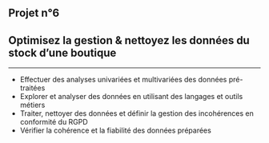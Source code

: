 Projet n°6
----------

<h2>Optimisez la gestion & nettoyez les données du stock d’une boutique</h2>

---------------------

- Effectuer des analyses univariées et multivariées des données pré-traitées
- Explorer et analyser des données en utilisant des langages et outils métiers
- Traiter, nettoyer des données et définir la gestion des incohérences en conformité du RGPD
- Vérifier la cohérence et la fiabilité des données préparées
